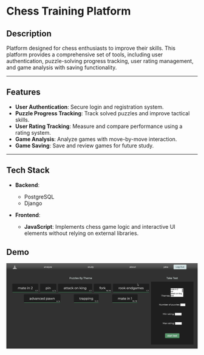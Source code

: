 # Chess Training Platform

## Description
Platform designed for chess enthusiasts to improve their skills. This platform provides a comprehensive set of tools, including user authentication, puzzle-solving progress tracking, user rating management, and game analysis with saving functionality. 


---

## Features
- **User Authentication**: Secure login and registration system.
- **Puzzle Progress Tracking**: Track solved puzzles and improve tactical skills.
- **User Rating Tracking**: Measure and compare performance using a rating system.
- **Game Analysis**: Analyze games with move-by-move interaction.
- **Game Saving**: Save and review games for future study.

---

## Tech Stack
- **Backend**:  
  - PostgreSQL
  - Django
  
- **Frontend**:  
  - **JavaScript**: Implements chess game logic and interactive UI elements without relying on external libraries.


## Demo
![Platform Demo](chess.gif)

